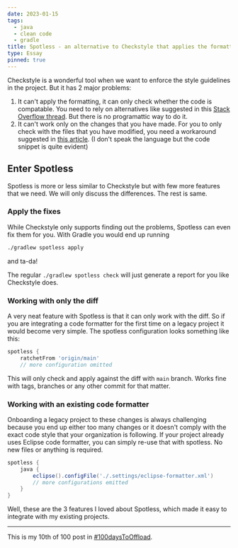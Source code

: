 ```yaml
---
date: 2023-01-15
tags:
  - java
  - clean code
  - gradle
title: Spotless - an alternative to Checkstyle that applies the formatting
type: Essay
pinned: true
---
```


Checkstyle is a wonderful tool when we want to enforce the style guidelines in
the project. But it has 2 major problems:

1. It can't apply the formatting, it can only check whether the code is
   compatable. You need to rely on alternatives like suggested in this [Stack
   Overflow thread][1]. But there is
   no programattic way to do it.
2. It can't work only on the changes that you have made. For you to only check
   with the files that you have modified, you need a workaround suggested in
   [this article][2]. (I don't speak the language but the code snippet is quite
   evident)

## Enter Spotless

Spotless is more or less similar to Checkstyle but with few more features that
we need. We will only discuss the differences. The rest is same.

### Apply the fixes

While Checkstyle only supports finding out the problems, Spotless can even fix
them for you. With Gradle you would end up running

```bash
./gradlew spotless apply
```

and ta-da!

The regular `./gradlew spotless check` will just generate a report for you like
Checkstyle does.

### Working with only the diff

A very neat feature with Spotless is that it can only work with the diff. So
if you are integrating a code formatter for the first time on a legacy project
it would become very simple. The spotless configuration looks something like
this:

```groovy
spotless {
    ratchetFrom 'origin/main'
    // more configuration omitted
```

This will only check and apply against the diff with `main` branch. Works fine
with tags, branches or any other commit for that matter.

### Working with an existing code formatter

Onboarding a legacy project to these changes is always challenging because
you end up either too many changes or it doesn't comply with the exact code
style that your organization is following. If your project already uses Eclipse
code formatter, you can simply re-use that with spotless. No new files or
anything is required.

```groovy
spotless {
    java {
        eclipse().configFile('./.settings/eclipse-formatter.xml')
        // more configurations emitted
    }
}

```

Well, these are the 3 features I loved about Spotless, which made it easy to
integrate with my existing projects.

---
[1]: https://stackoverflow.com/questions/8409074
[2]: https://ealebed.github.io/posts/2020/gradle-checkstyle-on-changed-files-only/

This is my 10th of 100 post in [#100daysToOffload](https://100daystooffload.com/).
